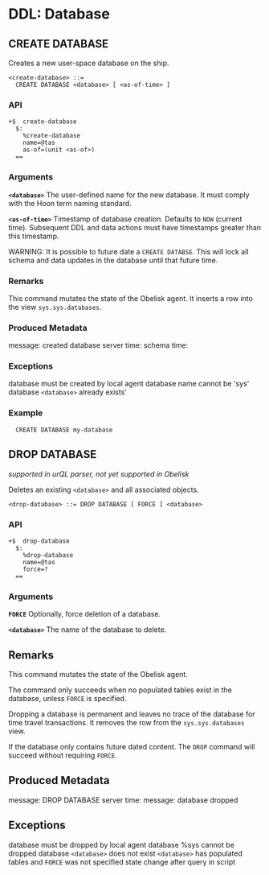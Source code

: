 # DDL: Database

## CREATE DATABASE

Creates a new user-space database on the ship.

```
<create-database> ::=
  CREATE DATABASE <database> [ <as-of-time> ]
```

### API
```
+$  create-database
  $:
    %create-database
    name=@tas
    as-of=(unit <as-of>)
  ==
```

### Arguments

**`<database>`**
The user-defined name for the new database. It must comply with the Hoon term naming standard. 

**`<as-of-time>`**
Timestamp of database creation. Defaults to `NOW` (current time). Subsequent DDL and data actions must have timestamps greater than this timestamp.

WARNING: It is possible to future date a `CREATE DATABSE`. This will lock all schema and data updates in the database until that future time.

### Remarks

This command mutates the state of the Obelisk agent. It inserts a row into the view `sys.sys.databases`.

### Produced Metadata

message: created database <name>
server time: <timestamp>
schema time: <timestamp>

### Exceptions

database must be created by local agent
database name cannot be 'sys'
database `<database>` already exists'

### Example
```
  CREATE DATABASE my-database
```

## DROP DATABASE

*supported in urQL parser, not yet supported in Obelisk*

Deletes an existing `<database>` and all associated objects.
```
<drop-database> ::= DROP DATABASE [ FORCE ] <database>
```

### API
```
+$  drop-database        
  $: 
    %drop-database
    name=@tas
    force=?
  ==
```

### Arguments

**`FORCE`**
Optionally, force deletion of a database.

**`<database>`**
The name of the database to delete.

## Remarks
This command mutates the state of the Obelisk agent.

The command only succeeds when no populated tables exist in the database, unless `FORCE` is specified.

Dropping a database is permanent and leaves no trace of the database for time travel transactions. It removes the row from the `sys.sys.databases` view.

If the database only contains future dated content. The `DROP` command will succeed without requiring `FORCE`.

## Produced Metadata

message: DROP DATABASE <name>
server time: <timestamp>
message: database <name> dropped


## Exceptions
database must be dropped by local agent
database %sys cannot be dropped
database `<database>` does not exist
`<database>` has populated tables and `FORCE` was not specified
state change after query in script